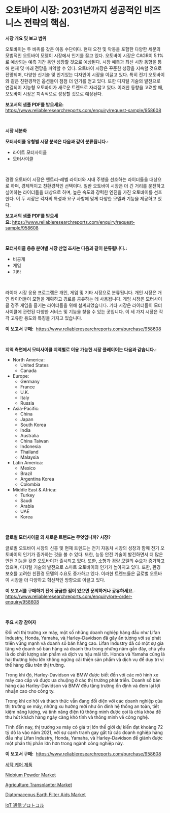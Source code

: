 <p><h1>오토바이 시장: 2031년까지 성공적인 비즈니스 전략의 핵심.</h1></p><p><strong>시장 개요 및 보고 범위</strong></p>
<p><p>오토바이는 두 바퀴를 갖춘 이동 수단이다. 현재 오전 및 악동을 포함한 다양한 세분의 모범적인 오토바이 모델이 시장에서 인기를 끌고 있다. 오토바이 시장은 CAGR이 5.1%로 예상되는 예측 기간 동안 성장할 것으로 예상된다. 시장 예측과 최신 시장 동향을 통해 현재 및 미래 전망을 파악할 수 있다. 오토바이 시장은 꾸준한 성장을 지속할 것으로 전망되며, 다양한 신기술 및 인기있는 디자인이 시장을 이끌고 있다. 특히 전기 오토바이와 같은 친환경적인 옵션들이 점점 더 인기를 얻고 있다. 또한 디지털 기술의 발전으로 연결되어 지능형 오토바이가 새로운 트렌드로 자리잡고 있다. 이러한 동향을 고려할 때, 오토바이 시장은 지속적으로 성장할 것으로 예상된다.</p></p>
<p><strong>보고서의 샘플 PDF를 받으세요:</strong> <a href="https://www.reliableresearchreports.com/enquiry/request-sample/958608">https://www.reliableresearchreports.com/enquiry/request-sample/958608</a></p>
<p>&nbsp;</p>
<p><strong>시장 세분화</strong></p>
<p><strong>모터사이클 유형별 시장 분석은 다음과 같이 분류됩니다.:</strong></p>
<p><ul><li>라이트 모터사이클</li><li>모터사이클</li></ul></p>
<p>&nbsp;</p>
<p><p>경량 오토바이 시장은 엔트리-레벨 라이더와 시내 주행을 선호하는 라이더들을 대상으로 하며, 경제적이고 친환경적인 선택이다. 일반 오토바이 시장은 더 긴 거리를 운전하고 싶어하는 라이더들을 대상으로 하며, 높은 속도와 강력한 엔진을 가진 오토바이를 선호한다. 이 두 시장은 각자의 특성과 요구 사항에 맞게 다양한 모델과 기능을 제공하고 있다.</p></p>
<p><strong>보고서의 샘플 PDF를 받으세요:</strong>&nbsp;<a href="https://www.reliableresearchreports.com/enquiry/request-sample/958608">https://www.reliableresearchreports.com/enquiry/request-sample/958608</a></p>
<p>&nbsp;</p>
<p><strong> 모터사이클 응용 분야별 시장 산업 조사는 다음과 같이 분류됩니다.:</strong></p>
<p><ul><li>비공개</li><li>게임</li><li>기타</li></ul></p>
<p>&nbsp;</p>
<p><p>라이더 시장 응용 프로그램은 개인, 게임 및 기타 시장으로 분류됩니다. 개인 시장은 개인 라이더들이 모험을 계획하고 경로를 공유하는 데 사용됩니다. 게임 시장은 모터사이클 경주 게임을 즐기는 라이더들을 위해 설계되었습니다. 기타 시장은 라이더들이 모터사이클에 관련된 다양한 서비스 및 기능을 찾을 수 있는 곳입니다. 이 세 가지 시장은 각각 고유한 용도와 특징을 가지고 있습니다.</p></p>
<p><strong>이 보고서 구매:</strong>&nbsp; <a href="https://www.reliableresearchreports.com/purchase/958608">https://www.reliableresearchreports.com/purchase/958608</a></p>
<p>&nbsp;</p>
<p><strong>지역 측면에서 모터사이클 지역별로 이용 가능한 시장 플레이어는 다음과 같습니다.:</strong></p>
<p><ul>
    <li>
        North America:
        <ul>
            <li>United States</li>
            <li>Canada</li>
        </ul>
    </li>
    <li>
        Europe:
        <ul>
            <li>Germany</li>
            <li>France</li>
            <li>U.K.</li>
            <li>Italy</li>
            <li>Russia</li>
        </ul>
    </li>
    <li>
        Asia-Pacific:
        <ul>
            <li>China</li>
            <li>Japan</li>
            <li>South Korea</li>
            <li>India</li>
            <li>Australia</li>
            <li>China Taiwan</li>
            <li>Indonesia</li>
            <li>Thailand</li>
            <li>Malaysia</li>
        </ul>
    </li>
    <li>
        Latin America:
        <ul>
            <li>Mexico</li>
            <li>Brazil</li>
            <li>Argentina Korea</li>
            <li>Colombia</li>
        </ul>
    </li>
    <li>
        Middle East & Africa:
        <ul>
            <li>Turkey</li>
            <li>Saudi</li>
            <li>Arabia</li>
            <li>UAE</li>
            <li>Korea</li>
        </ul>
    </li>
    </ul></p>
<p>&nbsp;</p>
<p><strong>글로벌 모터사이클 의 새로운 트렌드는 무엇입니까? 시장?</strong></p>
<p><p>글로벌 오토바이 시장의 신흥 및 현재 트렌드는 전기 자동차 시장의 성장과 함께 전기 오토바이의 인기가 증가하는 것을 볼 수 있다. 또한, 능동 안전 기술이 발전하면서 더 많은 안전 기능을 갖춘 오토바이가 출시되고 있다. 또한, 소형과 경량 모델의 수요가 증가하고 있으며, 디지털 기술의 발전으로 스마트 오토바이의 인기가 높아지고 있다. 또한, 환경 보호를 고려한 친환경 모델의 수요도 증가하고 있다. 이러한 트렌드들은 글로벌 오토바이 시장을 더 다양하고 혁신적인 방향으로 이끌고 있다.</p></p>
<p><strong>이 보고서를 구매하기 전에 궁금한 점이 있으면 문의하거나 공유하세요.</strong>- <a href="https://www.reliableresearchreports.com/enquiry/pre-order-enquiry/958608">https://www.reliableresearchreports.com/enquiry/pre-order-enquiry/958608</a></p>
<p>&nbsp;</p>
<p><strong>주요 시장 참여자</strong></p>
<p><p>Đối với thị trường xe máy, một số những doanh nghiệp hàng đầu như Lifan Industry, Honda, Yamaha, và Harley-Davidson đã gây ấn tượng với sự phát triển vững mạnh và doanh số bán hàng cao. Lifan Industry đã có một sự gia tăng về doanh số bán hàng và doanh thu trong những năm gần đây, chủ yếu là do chất lượng sản phẩm và dịch vụ hậu mãi tốt. Honda và Yamaha cũng là hai thương hiệu lớn không ngừng cải thiện sản phẩm và dịch vụ để duy trì vị thế hàng đầu trên thị trường. </p><p>Trong khi đó, Harley-Davidson và BMW được biết đến với các mô hình xe máy cao cấp và được ưa chuộng ở các thị trường phát triển. Doanh số bán hàng của Harley-Davidson và BMW đều tăng trưởng ổn định và đem lại lợi nhuận cao cho công ty. </p><p>Trong khi cơ hội và thách thức vẫn đang đối diện với các doanh nghiệp của thị trường xe máy, những xu hướng mới như ôn đinh hệ thống an toàn, tiết kiệm năng lượng, và tính năng điện tử thông minh được coi là chìa khóa để thu hút khách hàng ngày càng khó tính và thông minh về công nghệ. </p><p>Tính đến nay, thị trường xe máy có giá trị lớn thế giới dự kiến ​​đạt khoảng 72 tỷ đô la vào năm 2021, với sự cạnh tranh gay gắt từ các doanh nghiệp hàng đầu như Lifan Industry, Honda, Yamaha, và Harley-Davidson để giành được một phần thị phần lớn hơn trong ngành công nghiệp này.</p></p>
<p><strong>이 보고서 구매:</strong>&nbsp;&nbsp;<a href="https://www.reliableresearchreports.com/purchase/958608">https://www.reliableresearchreports.com/purchase/958608</a></p>
<p><p><a href="https://github.com/vsoq0zknh59/Market-Research-Report-List-1/blob/main/8446659186453.md">세탁 케어 제품</a></p><p><a href="https://issuu.com/reportprime-2/docs/niobium-powder-market-size-2030.pptx">Niobium Powder Market</a></p><p><a href="https://full-wildebeest-80b.notion.site/Agriculture-Transplanter-Market-Centers-on-Aspects-such-as-Market-Growth-Market-Share-Market-Oppor-013494f5b5ba4c53bbee9a1fc95a0057">Agriculture Transplanter Market</a></p><p><a href="https://flame-sidecar-702.notion.site/Decoding-the-Diatomaceous-Earth-Filter-Aids-Market-A-Deep-Dive-into-the-Latest-Market-Trends-Marke-a9bdb1bc4a884c83a8829a356314ed5d">Diatomaceous Earth Filter Aids Market</a></p><p><a href="https://github.com/bevdtkn4419963/Market-Research-Report-List-1/blob/main/5681562186488.md">IoT 通信プロトコル</a></p></p>
